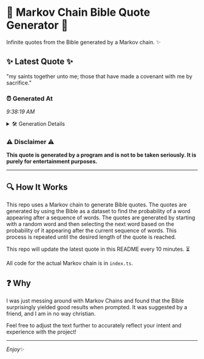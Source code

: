 # 📖 Markov Chain Bible Quote Generator 📖

Infinite quotes from the Bible generated by a Markov chain. ✨

## ✨ Latest Quote ✨
"my saints together unto me; those that have made a covenant with me by sacrifice."

### ⏰ Generated At
*9:38:19 AM*

<details>
    <summary>🛠️ Generation Details</summary>
    <p>
        <strong>🌱 Seed:</strong> my<br>
        <strong>🔄 Iterations:</strong> 14<br>
        <strong>📜 Context History:</strong><br>[ my ]: saints<br>[ my, saints ]: together<br>[ my, saints, together ]: unto<br>[ my, saints, together, unto ]: me;<br>[ my, saints, together, unto, me; ]: those<br>[ my, saints, together, unto, me;, those ]: that<br>[ saints, together, unto, me;, those, that ]: have<br>[ together, unto, me;, those, that, have ]: made<br>[ unto, me;, those, that, have, made ]: a<br>[ me;, those, that, have, made, a ]: covenant<br>[ those, that, have, made, a, covenant ]: with<br>[ that, have, made, a, covenant, with ]: me<br>[ have, made, a, covenant, with, me ]: by<br>[ made, a, covenant, with, me, by ]: sacrifice.<br>
    </p>
</details>

### ⚠️ Disclaimer ⚠️
**This quote is generated by a program and is not to be taken seriously. It is purely for entertainment purposes.**

---

## 🔍 How It Works

This repo uses a Markov chain to generate Bible quotes. The quotes are generated by using the Bible as a dataset to find the probability of a word appearing after a sequence of words. The quotes are generated by starting with a random word and then selecting the next word based on the probability of it appearing after the current sequence of words. This process is repeated until the desired length of the quote is reached.

This repo will update the latest quote in this README every 10 minutes. ⏳

All code for the actual Markov chain is in `index.ts`.

## ❓ Why

I was just messing around with Markov Chains and found that the Bible surprisingly yielded good results when prompted. 
It was suggested by a friend, and I am in no way christian.

Feel free to adjust the text further to accurately reflect your intent and experience with the project!

---

*Enjoy*✨

